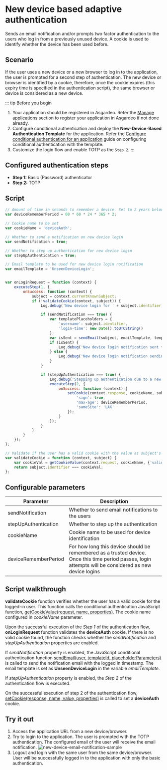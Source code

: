 # New device based adaptive authentication

Sends an email notification and/or prompts two factor authentication to the users who log in from a previously unused
device. A cookie is used to identify whether the device has been used before.

## Scenario

If the user uses a new device or a new browser to log in to the application, the user is prompted for a second step of
authentication. The new device or browser is identified by a cookie, therefore, once the cookie expires (this expiry
time is specified in the authentication script), the same browser or device is considered as a new device.

::: tip Before you begin
1. Your application should be registered in Asgardeo.
   Refer the [Manage applications](../../applications/README.md) section to register your application in Asgardeo if
   not done already.
2. Configure conditional authentication and deploy the **New-Device-Based Authentication Template** for the application.
   Refer the <a href="../../configure-conditional-auth/">Configure conditional authentication for an application</a> guide on
   configuring conditional authentication with the template.
3. Customize the login flow and enable TOTP as the `Step 2`.
:::

## Configured authentication steps

* **Step 1:** Basic (Password) authenticator
* **Step 2:** TOTP

## Script

```js
// Amount of time in seconds to remember a device. Set to 2 years below.
var deviceRememberPeriod = 60 * 60 * 24 * 365 * 2;

// Cookie name to be set
var cookieName = 'deviceAuth';

// Whether to send a notification on new device login
var sendNotification = true;

// Whether to step up authentication for new device login
var stepUpAuthentication = true;

// Email template to be used for new device login notification
var emailTemplate = 'UnseenDeviceLogin';


var onLoginRequest = function (context) {
    executeStep(1, {
        onSuccess: function (context) {
            subject = context.currentKnownSubject;
            if (!validateCookie(context, subject)) {
                Log.debug('New device login for ' + subject.identifier);

                if (sendNotification === true) {
                    var templatePlaceholders = {
                        'username': subject.identifier,
                        'login-time': new Date().toUTCString()
                    };
                    var isSent = sendEmail(subject, emailTemplate, templatePlaceholders);
                    if (isSent) {
                        Log.debug('New device login notification sent to ' + subject.identifier);
                    } else {
                        Log.debug('New device login notification sending failed to ' + subject.identifier);
                    }
                }

                if (stepUpAuthentication === true) {
                    Log.debug('Stepping up authentication due to a new device login for ' + subject.identifier);
                    executeStep(2, {
                        onSuccess: function (context) {
                            setCookie(context.response, cookieName, subject.identifier, {
                                'sign': true,
                                'max-age': deviceRememberPeriod,
                                'sameSite': 'LAX'
                            });
                        }
                    });
                }
            }
        }
    });
};

// Validate if the user has a valid cookie with the value as subject's username
var validateCookie = function (context, subject) {
    var cookieVal = getCookieValue(context.request, cookieName, {'validateSignature': true});
    return subject.identifier === cookieVal;
};

```

## Configurable parameters

<table>
   <thead>
      <tr>
         <th>Parameter</th>
         <th>Description</th>
      </tr>
   </thead>
   <tbody>
      <tr>
         <td>sendNotification</td>
         <td>Whether to send email notifications to the users</td>
      </tr>
      <tr>
         <td>stepUpAuthentication</td>
         <td>Whether to step up the authentication</td>
      </tr>
      <tr>
         <td>cookieName</td>
         <td>Cookie name to be used for device identification</td>
      </tr>
      <tr>
         <td>deviceRememberPeriod</td>
         <td>For how long this device should be remembered as a trusted device. Once this time period passes, login attempts will be considered as new device logins</td>
      </tr>
   </tbody>
</table>

## Script walkthrough
**validateCookie** function verifies whether the user has a valid cookie for the logged-in user. This function calls the conditional authentication JavaScript function, [getCookieValue(request, name, properties)](../api-reference/#get-cookie-value). The cookie name configured in _cookieName_ parameter.

Upon the successful execution of the _Step 1_ of the authentication flow, **onLoginRequest** function validates the **deviceAuth** cookie. If there is no valid cookie found, the function checks whether the _sendNotification_ and _stepUpAuthentication_ properties are enabled.

If _sendNotification_ property is enabled, the JavaScript conditional authentication function [sendEmail(user, templateId, placeholderParameters)](../api-reference/#send-email) is called to send the notification email with the logged in timestamp. The email template is set as **UnseenDeviceLogin** in the variable _emailTemplate_.

If _stepUpAuthentication_ property is enabled, the _Step 2_ of the authentication flow is executed.

On the successful execution of step 2 of the authentication flow, [setCookie(response, name, value, properties)](../api-reference/#set-cookie) is called to set a **deviceAuth** cookie.

## Try it out

1. Access the application URL from a new device/browser.
2. Try to login to the application. The user is prompted with the TOTP authentication. The configured email of the user
   will receive the email notification.
    <img :src="$withBase('/assets/img/guides/conditional-auth/new-device-email-notification.png')" alt="new-device-email-notification-sample">
3. Logout and login with the same user from the same device/browser. User will be successfully logged in to the
   application with only the basic authentication.
   